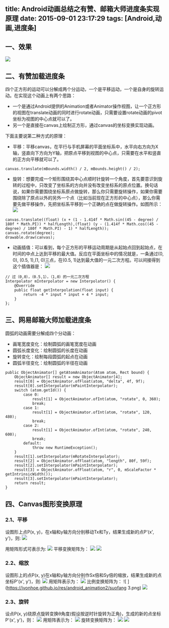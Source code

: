 title: Android动画总结之有赞、邮箱大师进度条实现原理
date: 2015-09-01 23:17:29
tags: [Android,动画,进度条]
---

## 一、效果
![ ](https://ivonhoe.github.io/res/android_animation2/xiaoguo.gif)

## 二、有赞加载进度条

四个正方形的运动可以分解成两个分运动，一个是平移运动，一个是自身的旋转运动。在实现这个动画上有两个思路：
- 一个是通过Android提供的Animation或者Animator操作视图，让一个正方形的视图在translate动画的同时进行rotate动画，只需要设置rotate动画的pivot坐标为视图的中心点就可以了。
- 另一个是直接在canvas上绘制正方形，通过canvas的坐标变换实现动画。

<!--more-->
下面主要说第二种方式的原理：
- 平移：平移canvas，在平行与手机屏幕的平面坐标系中，水平向右方向为X轴，竖直向下方向为Y轴，把原点平移到视图的中心点，只需要在水平和竖直的正方向平移就可以了。
```
canvas.translate(mBounds.width() / 2, mBounds.height() / 2);
```

- 旋转：想要完成一个矩形围绕其中心点顺时针旋转一个角度，首先要意识到旋转的过程中，只改变了坐标系的方向并没有改变坐标系的原点位置。换句话说，如果你需要围绕坐标系原点做旋转，那么你只需要旋转操作，如果你需要围绕除了原点以外的另外一个点（比如当前现在正方形的中心点），那么你需要先做平移操作，先把坐标系平移到一个正确的点在做旋转操作。如图所示：
 ![ ](https://ivonhoe.github.io/res/android_animation2/xuanzhuanzuobiao.png)

```
canvas.translate((float) (x + (1 - 1.414f * Math.sin((45 - degree) / 180f * Math.PI)) * halfLength),(float) (y - (1.414f * Math.cos((45 - degree) / 180f * Math.PI) - 1) * halfLength));
canvas.rotate(degree);
drawable.draw(canvas);
```

- 动画插值：可以看到，每个正方形的平移运动周期是从起始点回到起始点，在时间的中点上达到平移的最大值。反应在平面坐标中的情况就是，一条通过(0, 0), (0.5, 1),(1, 0)三点，在(0.5, 1)达到最大值的一元二次方程。可以间接得到这个插值器是：
![ ](https://ivonhoe.github.io/res/android_animation2/chazhiqi.jpg)

```
// 过（0,0），（0.5,1），（1,0）的一元二次方程
Interpolator mInterpolator = new Interpolator() {
    @Override
    public float getInterpolation(float input) {
        return -4 * input * input + 4 * input;
    }
};
```

## 三、网易邮箱大师加载进度条

圆弧的动画需要分解成四个分动画：
- 画笔宽度变化：绘制圆弧的画笔宽度在动画
- 圆弧长度变化：绘制圆弧的长度在动画
- 旋转变化：绘制每段圆弧的起点在动画
- 圆弧半径变化：绘制圆弧的半径在动画

```
public ObjectAnimator[] getAtomAnimator(Atom atom, Rect bound) {
    ObjectAnimator[] result = new ObjectAnimator[4];
    result[0] = ObjectAnimator.ofFloat(atom, "delta", 4f, 9f);
    result[0].setInterpolator(mPaintInterpolator);
    switch (atom.getId()) {
        case 0:
            result[1] = ObjectAnimator.ofInt(atom, "rotate", 0, 360);
            break;
        case 1:
            result[1] = ObjectAnimator.ofInt(atom, "rotate", 120, 480);
            break;
        case 2:
            result[1] = ObjectAnimator.ofInt(atom, "rotate", 240, 600);
            break;
        default:
            throw new RuntimeException();
    }
    result[1].setInterpolator(mRotateInterpolator);
    result[2] = ObjectAnimator.ofFloat(atom, "length", 80f, 59f);
    result[2].setInterpolator(mPaintInterpolator);
    result[3] = ObjectAnimator.ofFloat(atom, "r", 0, mScaleFactor * getIntrinsicWidth());
    result[3].setInterpolator(mPaintInterpolator);
    return result;
}
```

## 四、Canvas图形变换原理

### 2.1、平移
设图形上点P(x, y)，在x轴和y轴方向分别移动Tx和Ty，结果生成新的点P'(x', y')，则:
 ![ ](https://ivonhoe.github.io/res/android_animation2/pingy0.png)

用矩阵形式可表示为:
![ ](https://ivonhoe.github.io/res/android_animation2/pingyi.png)
平移变换矩阵为：
![ ](https://ivonhoe.github.io/res/android_animation2/pingyi2.png)
![ ](https://ivonhoe.github.io/res/android_animation2/pingyimatrix_副本.png)

### 2.2、缩放
设图形上的点P(x, y)在x轴和y轴方向分别作Sx倍和Sy倍的缩放，结果生成新的点坐标P'(x', y')，则:
![ ](https://ivonhoe.github.io/res/android_animation2/suofang.png)
用矩阵表示为：
![ ](https://ivonhoe.github.io/res/android_animation2/suofang2.png)
比例变换矩阵为：
![ ](https://ivonhoe.github.io/res/android_animation2/suofang 3.png)
![ ](https://ivonhoe.github.io/res/android_animation2/suofangMatrix_副本.png)


### 2.3、旋转
设点P(x, y)绕原点旋转变换θ角度(假设按逆时针旋转为正角)，生成的新的点坐标P'(x', y')，则：
![ ](https://ivonhoe.github.io/res/android_animation2/xuanzhuan1.png)
用矩阵表示为：
![ ](https://ivonhoe.github.io/res/android_animation2/xuanzhuan2.png)
旋转变换矩阵为：
![ ](https://ivonhoe.github.io/res/android_animation2/xuanzhuan3.png)
![ ](https://ivonhoe.github.io/res/android_animation2/xuanzhuanMatrix_副本.png)